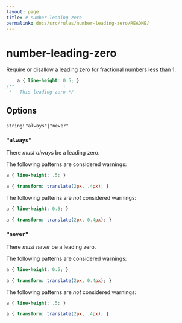 ```yaml
---
layout: page
title: # number-leading-zero
permalink: docs/src/rules/number-leading-zero/README/
---
```


# number-leading-zero

Require or disallow a leading zero for fractional numbers less than 1.

```css
    a { line-height: 0.5; }
/**                  ↑
 *   This leading zero */
```

## Options

`string`: `"always"|"never"`

### `"always"`

There *must always* be a leading zero.

The following patterns are considered warnings:

```css
a { line-height: .5; }
```

```css
a { transform: translate(2px, .4px); }
```

The following patterns are *not* considered warnings:

```css
a { line-height: 0.5; }
```

```css
a { transform: translate(2px, 0.4px); }
```

### `"never"`

There *must never* be a leading zero.

The following patterns are considered warnings:

```css
a { line-height: 0.5; }
```

```css
a { transform: translate(2px, 0.4px); }
```


The following patterns are *not* considered warnings:

```css
a { line-height: .5; }
```

```css
a { transform: translate(2px, .4px); }
```
